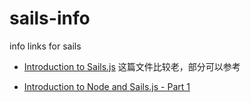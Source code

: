 sails-info
==========

info links for sails


* [Introduction to Sails.js](http://code.tutsplus.com/tutorials/introduction-to-sailsjs--net-35390) 这篇文件比较老，部分可以参考


* [Introduction to Node and Sails.js - Part 1](https://www.youtube.com/watch?v=AcwlZQb-cmQ)
